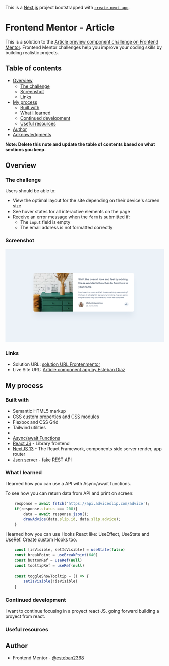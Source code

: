 This is a [Next.js](https://nextjs.org/) project bootstrapped with [`create-next-app`](https://github.com/vercel/next.js/tree/canary/packages/create-next-app).

# Frontend Mentor - Article

This is a solution to the [Article preview component challenge on Frontend Mentor](https://www.frontendmentor.io/challenges/article-preview-component-dYBN_pYFT/hub). Frontend Mentor challenges help you improve your coding skills by building realistic projects. 

## Table of contents

- [Overview](#overview)
  - [The challenge](#the-challenge)
  - [Screenshot](#screenshot)
  - [Links](#links)
- [My process](#my-process)
  - [Built with](#built-with)
  - [What I learned](#what-i-learned)
  - [Continued development](#continued-development)
  - [Useful resources](#useful-resources)
- [Author](#author)
- [Acknowledgments](#acknowledgments)

**Note: Delete this note and update the table of contents based on what sections you keep.**

## Overview

### The challenge

Users should be able to:

- View the optimal layout for the site depending on their device's screen size
- See hover states for all interactive elements on the page
- Receive an error message when the `form` is submitted if:
  - The `input` field is empty
  - The email address is not formatted correctly

### Screenshot

![](./public/images/screenshot_proyect.png)

### Links

- Solution URL: [solution URL Frontenmentor](https://www.frontendmentor.io/challenges/advice-generator-app-QdUG-13db/hub/sass-css-flexbox-parcel-mobile-first-async-functions-HyUda_185)
- Live Site URL: [Article component app by Esteban Diaz](https://article-challenge-with-nextjs.vercel.app/)

## My process

### Built with

- Semantic HTML5 markup
- CSS custom properties and CSS modules
- Flexbox and CSS Grid
- Tailwind utilities
-
- [Async/await Functions](https://developer.mozilla.org/es/docs/Web/JavaScript/Reference/Statements/async_function)
- [React JS](https://es.react.dev/) - Library frontend
- [NextJS 13](https://nextjs.org/) - The React Framework, components side server render, app router
- [Json server](https://www.npmjs.com/package/json-server) - fake REST API 

### What I learned

I learned how you can use a API with Async/await functions.

To see how you can return data from API and print on screen:

```js
    response = await fetch('https://api.adviceslip.com/advice');
    if(response.status === 200){
        data = await response.json();
        drawAdvice(data.slip.id, data.slip.advice);
    }
```
I learned how you can use Hooks React like: UseEffect, UseState and UseRef. Create custom Hooks too.

```js
    const [isVisible, setIsVisible] = useState(false)
    const breakPoint = useBreakPoint(640)
    const buttonRef = useRef(null)
    const tooltipRef = useRef(null)

    const toggleShowTooltip = () => {
        setIsVisible(!isVisible)
    }
```
### Continued development

I want to continue focusing in a proyect react JS. going forward building a proyect from react. 

### Useful resources


## Author

- Frontend Mentor - [@esteban2368](https://www.frontendmentor.io/profile/esteban2368)


